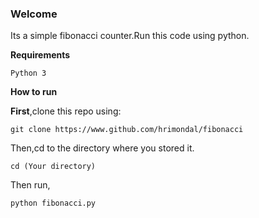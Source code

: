 ### Welcome
Its a simple fibonacci counter.Run this code using python.

**Requirements**

```
Python 3
```

**How to run**

**First**,clone this repo using:
```
git clone https://www.github.com/hrimondal/fibonacci
```

Then,cd to the directory where you stored it.

```
cd (Your directory)
```

Then run,

```py
python fibonacci.py
```
